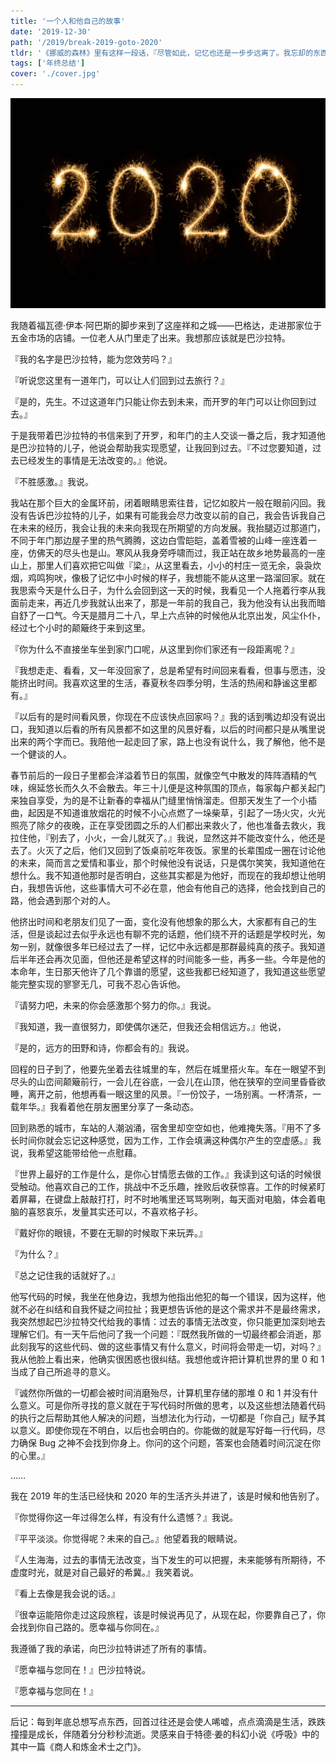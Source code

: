 ```yaml
---
title: '一个人和他自己的故事'
date: '2019-12-30'
path: '/2019/break-2019-goto-2020'
tldr: '《挪威的森林》里有这样一段话，『尽管如此，记忆也还是一步步远离了。我忘却的东西委实太多了。在如此追踪记忆写这篇东西的时间里，我不时感到惴惴不安，因为我怀疑自己是不是连最关键的记忆都失去了。说不定我体内有个叫记忆安置所的昏暗场所，所有宝贵的记忆统统堆在那里，化为一摊烂泥。』我希望在我打开记忆安置所的时候，那里不至于是一摊烂泥。'
tags: ['年终总结']
cover: './cover.jpg'
---
```


![Goto 2020](./2020.jpg)

我随着福瓦德·伊本·阿巴斯的脚步来到了这座祥和之城——巴格达，走进那家位于五金市场的店铺。一位老人从门里走了出来。我想那应该就是巴沙拉特。

『我的名字是巴沙拉特，能为您效劳吗？』

『听说您这里有一道年门，可以让人们回到过去旅行？』

『是的，先生。不过这道年门只能让你去到未来，而开罗的年门可以让你回到过去。』

于是我带着巴沙拉特的书信来到了开罗，和年门的主人交谈一番之后，我才知道他是巴沙拉特的儿子，他说会帮助我实现愿望，让我回到过去。『不过您要知道，过去已经发生的事情是无法改变的。』他说。

『不胜感激。』我说。

我站在那个巨大的金属环前，闭着眼睛思索往昔，记忆如胶片一般在眼前闪回。我没有告诉巴沙拉特的儿子，如果有可能我会尽力改变以前的自己，我会告诉我自己在未来的经历，我会让我的未来向我现在所期望的方向发展。我抬腿迈过那道门，不同于年门那边屋子里的热气腾腾，这边白雪皑皑，盖着雪被的山峰一座连着一座，仿佛天的尽头也是山。寒风从我身旁呼啸而过，我正站在故乡地势最高的一座山上，那里人们喜欢把它叫做『梁』，从这里看去，小小的村庄一览无余，袅袅炊烟，鸡鸣狗吠，像极了记忆中小时候的样子，我想能不能从这里一路溜回家。就在我思索今天是什么日子，为什么会回到这一天的时候，我看见一个人拖着行李从我面前走来，再近几步我就认出来了，那是一年前的我自己，我为他没有认出我而暗自舒了一口气。今天是腊月二十八，早上六点钟的时候他从北京出发，风尘仆仆，经过七个小时的颠簸终于来到这里。

『你为什么不直接坐车坐到家门口呢，从这里到你们家还有一段距离呢？』

『我想走走、看看，又一年没回家了，总是希望有时间回来看看，但事与愿违，没能挤出时间。我喜欢这里的生活，春夏秋冬四季分明，生活的热闹和静谧这里都有。』

『以后有的是时间看风景，你现在不应该快点回家吗？』我的话到嘴边却没有说出口，我知道以后看的所有风景都不如这里的风景好看，以后的时间都只是从嘴里说出来的两个字而已。我陪他一起走回了家，路上也没有说什么，我了解他，他不是一个健谈的人。

春节前后的一段日子里都会洋溢着节日的氛围，就像空气中散发的阵阵酒精的气味，绵延悠长而久久不会散去。年三十儿便是这种氛围的顶点，每家每户都关起门来独自享受，为的是不让新春的幸福从门缝里悄悄溜走。但那天发生了一个小插曲，起因是不知道谁放烟花的时候不小心点燃了一垛柴草，引起了一场火灾，火光照亮了除夕的夜晚，正在享受团圆之乐的人们都出来救火了，他也准备去救火，我拉住他，『别去了，小火，一会儿就灭了。』我说，显然这并不能改变什么，他还是去了。火灭了之后，他们又回到了饭桌前吃年夜饭。家里的长辈围成一圈在讨论他的未来，简而言之爱情和事业，那个时候他没有说话，只是偶尔笑笑，我知道他在想什么。我不知道他那时是否明白，这些其实都是为他好，而现在的我却想让他明白，我想告诉他，这些事情大可不必在意，他会有他自己的选择，他会找到自己的路，他会遇到那个对的人。

他挤出时间和老朋友们见了一面，变化没有他想象的那么大，大家都有自己的生活，但是谈起过去似乎永远也有聊不完的话题，他们绕不开的话题是学校时光，匆匆一别，就像很多年已经过去了一样，记忆中永远都是那群最纯真的孩子。我知道后半年还会再次见面，但他还是希望这样的时间能多一些，再多一些。今年是他的本命年，生日那天他许了几个靠谱的愿望，这些我都已经知道了，我知道这些愿望能完整实现的寥寥无几，可我不忍心告诉他。

『请努力吧，未来的你会感激那个努力的你。』我说。

『我知道，我一直很努力，即使偶尔迷茫，但我还会相信远方。』他说，

『是的，远方的田野和诗，你都会有的』我说。

回程的日子到了，他要先坐着去往城里的车，然后在城里搭火车。车在一眼望不到尽头的山峦间颠簸前行，一会儿在谷底，一会儿在山顶，他在狭窄的空间里昏昏欲睡，离开之前，他想再看一眼这里的风景。『一份饺子，一场别离。一杯清茶，一载年华。』我看着他在朋友圈里分享了一条动态。

回到熟悉的城市，车站的人潮汹涌，宿舍里却空空如也，他难掩失落。『用不了多长时间你就会忘记这种感觉，因为工作，工作会填满这种偶尔产生的空虚感。』我说，我希望这能带给他一点慰藉。

『世界上最好的工作是什么，是你心甘情愿去做的工作。』我读到这句话的时候很受触动。他喜欢自己的工作，挑战中不乏乐趣，挫败后收获惊喜。工作的时候紧盯着屏幕，在键盘上敲敲打打，时不时地嘴里还骂骂咧咧，每天面对电脑，体会着电脑的喜怒哀乐，发量其实还可以，不喜欢格子衫。

『戴好你的眼镜，不要在无聊的时候取下来玩弄。』

『为什么？』

『总之记住我的话就好了。』

他写代码的时候，我坐在他身边，我想为他指出他犯的每一个错误，因为这样，他就不必在纠结和自我怀疑之间拉扯；我更想告诉他的是这个需求并不是最终需求，我突然想起巴沙拉特交代给我的事情：过去的事情无法改变，你只能更加深刻地去理解它们。有一天午后他问了我一个问题：『既然我所做的一切最终都会消逝，那此刻我写的这些代码、做的这些事情又有什么意义，时间将会带走一切，对吗？』我从他脸上看出来，他确实很困惑也很纠结。我想他或许把计算机世界的里 0 和 1 当成了自己所追寻的意义。

『诚然你所做的一切都会被时间消磨殆尽，计算机里存储的那堆 0 和 1 并没有什么意义。可是你所寻找的意义就在于写代码时所做的思考，以及这些想法随着代码的执行之后帮助其他人解决的问题，当想法化为行动，一切都是「你自己」赋予其以意义。即使你现在不明白，以后也会明白的。你能做的就是写好每一行代码，尽力确保 Bug 之神不会找到你身上。你问的这个问题，答案也会随着时间沉淀在你的心里。』

……

我在 2019 年的生活已经快和 2020 年的生活齐头并进了，该是时候和他告别了。

『你觉得你这一年过得怎么样，有没有什么遗憾？』我说。

『平平淡淡。你觉得呢？未来的自己。』他望着我的眼睛说。

『人生海海，过去的事情无法改变，当下发生的可以把握，未来能够有所期待，不虚度时光，就是对自己最好的希冀。』我笑着说。

『看上去像是我会说的话。』

『很幸运能陪你走过这段旅程，该是时候说再见了，从现在起，你要靠自己了，你会找到你自己路的。愿幸福与你同在。』

我遵循了我的承诺，向巴沙拉特讲述了所有的事情。

『愿幸福与您同在！』巴沙拉特说。

『愿幸福与您同在！』

---

后记：每到年底总想写点东西，回首过往还是会使人唏嘘，点点滴滴是生活，跌跌撞撞是成长，伴随着分分秒秒流逝。灵感来自于特德·姜的科幻小说《呼吸》中的其中一篇《商人和炼金术士之门》。
